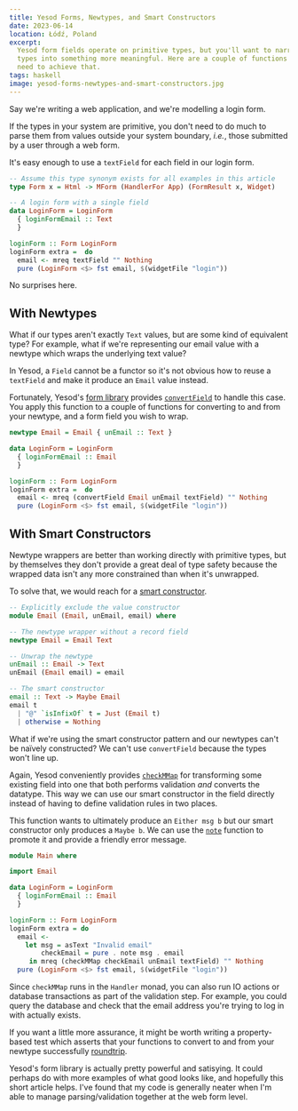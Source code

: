 ```yaml
---
title: Yesod Forms, Newtypes, and Smart Constructors
date: 2023-06-14
location: Łódź, Poland
excerpt:
  Yesod form fields operate on primitive types, but you'll want to narrow those
  types into something more meaningful. Here are a couple of functions you'll
  need to achieve that.
tags: haskell
image: yesod-forms-newtypes-and-smart-constructors.jpg
---
```


Say we're writing a web application, and we're modelling a login form.

If the types in your system are primitive, you don't need to do much to parse
them from values outside your system boundary, _i.e._, those submitted by a
user through a web form.

It's easy enough to use a `textField` for each field in our login form.

```haskell
-- Assume this type synonym exists for all examples in this article
type Form x = Html -> MForm (HandlerFor App) (FormResult x, Widget)

-- A login form with a single field
data LoginForm = LoginForm
  { loginFormEmail :: Text
  }

loginForm :: Form LoginForm
loginForm extra =  do
  email <- mreq textField "" Nothing
  pure (LoginForm <$> fst email, $(widgetFile "login"))
```

No surprises here.

## With Newtypes

What if our types aren't exactly `Text` values, but are some kind of
equivalent type? For example, what if we're representing our email value with a
newtype which wraps the underlying text value?

In Yesod, a `Field` cannot be a functor so it's not obvious how to reuse a
`textField` and make it produce an `Email` value instead.

Fortunately, Yesod's [form library][0] provides [`convertField`][1] to handle
this case. You apply this function to a couple of functions for converting to
and from your newtype, and a form field you wish to wrap.

```haskell
newtype Email = Email { unEmail :: Text }

data LoginForm = LoginForm
  { loginFormEmail :: Email
  }

loginForm :: Form LoginForm
loginForm extra =  do
  email <- mreq (convertField Email unEmail textField) "" Nothing
  pure (LoginForm <$> fst email, $(widgetFile "login"))
```

## With Smart Constructors

Newtype wrappers are better than working directly with primitive types, but by
themselves they don't provide a great deal of type safety because the wrapped
data isn't any more constrained than when it's unwrapped.

To solve that, we would reach for a [smart constructor][2].

```haskell
-- Explicitly exclude the value constructor
module Email (Email, unEmail, email) where

-- The newtype wrapper without a record field
newtype Email = Email Text

-- Unwrap the newtype
unEmail :: Email -> Text
unEmail (Email email) = email

-- The smart constructor
email :: Text -> Maybe Email
email t
  | "@" `isInfixOf` t = Just (Email t)
  | otherwise = Nothing
```

What if we're using the smart constructor pattern and our newtypes can't be
naïvely constructed? We can't use `convertField` because the types won't line
up.

Again, Yesod conveniently provides [`checkMMap`][3] for transforming some
existing field into one that both performs validation _and_ converts the
datatype. This way we can use our smart constructor in the field directly
instead of having to define validation rules in two places.

This function wants to ultimately produce an `Either msg b` but our smart
constructor only produces a `Maybe b`. We can use the [`note`][4] function to
promote it and provide a friendly error message.

```haskell
module Main where

import Email

data LoginForm = LoginForm
  { loginFormEmail :: Email
  }

loginForm :: Form LoginForm
loginForm extra = do
  email <-
    let msg = asText "Invalid email"
        checkEmail = pure . note msg . email
     in mreq (checkMMap checkEmail unEmail textField) "" Nothing
  pure (LoginForm <$> fst email, $(widgetFile "login"))
```

Since `checkMMap` runs in the `Handler` monad, you can also run IO actions or
database transactions as part of the validation step. For example, you could
query the database and check that the email address you're trying to log in
with actually exists.

If you want a little more assurance, it might be worth writing a property-based
test which asserts that your functions to convert to and from your newtype
successfully [roundtrip][5].

Yesod's form library is actually pretty powerful and satisying. It could
perhaps do with more examples of what good looks like, and hopefully this short
article helps. I've found that my code is generally neater when I'm able to
manage parsing/validation together at the web form level.

[0]: https://hackage.haskell.org/package/yesod-form
[1]: https://hackage.haskell.org/package/yesod-form-1.7.4/docs/Yesod-Form-Functions.html#v:convertField
[2]: https://kowainik.github.io/posts/haskell-mini-patterns#smart-constructor
[3]: https://hackage.haskell.org/package/yesod-form-1.7.4/docs/Yesod-Form-Functions.html#v:checkMMap
[4]: https://hackage.haskell.org/package/errors-2.3.0/docs/Control-Error-Util.html#v:note
[5]: https://hedgehog.qa/article/haskell-round-trip
